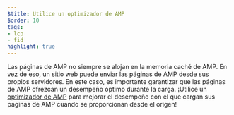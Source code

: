 ```yaml
---
$title: Utilice un optimizador de AMP
$order: 10
tags:
- lcp
- fid
highlight: true
---
```


Las páginas de AMP no siempre se alojan en la memoria caché de AMP. En vez de eso, un sitio web puede enviar las páginas de AMP desde sus propios servidores. En este caso, es importante garantizar que las páginas de AMP ofrezcan un desempeño óptimo durante la carga. ¡Utilice un [optimizador de AMP](https://amp.dev/documentation/guides-and-tutorials/optimize-and-measure/amp-optimizer-guide/) para mejorar el desempeño con el que cargan sus páginas de AMP cuando se proporcionan desde el origen!
